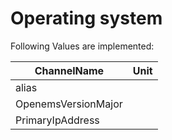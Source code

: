 # Operating system


Following Values are implemented:

|ChannelName|Unit|
|---|---|
|alias||
|OpenemsVersionMajor||
|PrimaryIpAddress||
